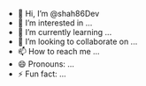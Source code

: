 - 👋 Hi, I’m @shah86Dev
- 👀 I’m interested in ...
- 🌱 I’m currently learning ...
- 💞️ I’m looking to collaborate on ...
- 📫 How to reach me ...
- 😄 Pronouns: ...
- ⚡ Fun fact: ...

<!---
shah86Dev/shah86Dev is a ✨ special ✨ repository because its `README.md` (this file) appears on your GitHub profile.
You can click the Preview link to take a look at your changes.
--->
